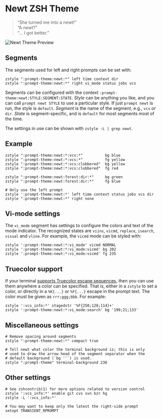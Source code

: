 Newt ZSH Theme
==============

>   “She turned me into a newt!”  
>   “A newt?”  
>   “… I got better.”  

![Newt Theme Preview][preview]

[preview]: https://gist.githubusercontent.com/softmoth/2910577d28970c80b58f8b55c34d58c1/raw/newt-preview.png

Segments
--------

The segments used for left and right prompts can be set with:

    zstyle ":prompt-theme:newt:*" left time context dir
    zstyle ":prompt-theme:newt:*" right vi_mode status jobs vcs

Segments can be configured with the context
`:prompt-theme:newt:STYLE:SEGMENT:STATE`. *Style* can be
anything you like, and you can call `prompt newt STYLE` to
use a particular style. If just `prompt newt` is run, the
style is `default`. *Segment* is the name of the segment, e.g.,
`vcs` or `dir`. *State* is segment-specific, and is `default`
for most segments most of the time.

The settings in use can be shown with `zstyle -L | grep newt`.

Example
-------

    zstyle ":prompt-theme:newt:*:vcs:*"          bg blue
    zstyle ":prompt-theme:newt:*:vcs:*"          fg yellow
    zstyle ":prompt-theme:newt:*:vcs:clobbered"  bg yellow
    zstyle ":prompt-theme:newt:*:vcs:clobbered"  fg red

    zstyle ":prompt-theme:newt:forest:dir:*"     bg green
    zstyle ":prompt-theme:newt:forest:dir:*"     fg blue

    # Only use the left prompt
    zstyle ':prompt-theme:newt:*' left time context status jobs vcs dir
    zstyle ":prompt-theme:newt:*" right none

Vi-mode settings
----------------

The `vi_mode` segment has settings to configure the colors and
text of the mode indicator. The recognized states are `viins`,
`vicmd`, `replace`, `isearch`, `visual` and `vline`. For example,
the `vicmd` mode can be styled with:

    zstyle ':prompt-theme:newt:*:vi_mode' vicmd NORMAL
    zstyle ':prompt-theme:newt:*:vi_mode:vicmd' bg 202
    zstyle ':prompt-theme:newt:*:vi_mode:vicmd' fg 235

Truecolor support
-----------------

If your terminal [supports Truecolor escape sequences][truecolor],
then you can use them anywhere a color can be specified. That is,
either in a `zstyle` to set a color, or directly in a `%K{...}` or
`%F{...}` escape in the prompt text. The color must be given as
`rrr;ggg;bbb`. For example:

    zstyle ':vcs_info:*' stagedstr '%F{250;128;114}+'
    zstyle ':prompt-theme:newt:*:vi_mode:search' bg '199;21;133'

[truecolor]: https://gist.github.com/XVilka/8346728

Miscellaneous settings
----------------------

    # Remove spacing around segments
    zstyle ":prompt-theme:newt:*" compact true

    # Tell newt what color the terminal background is; this is only
    # used to draw the arrow head of the segment separator when the
    # default background (`bg ''`) is used.
    zstyle ":prompt-theme" terminal-background 236

Other settings
--------------

    # See zshcontrib(1) for more options related to version control
    zstyle ':vcs_info:*' enable git cvs svn bzr hg
    zstyle -L ':vcs_info:*'

    # You may want to keep only the latest the right-side prompt
    setopt TRANSIENT_RPROMPT

